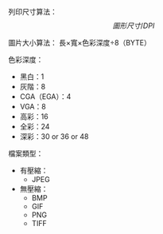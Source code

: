 列印尺寸算法：
$$圖形尺寸/DPI$$

圖片大小算法：
長×寬×色彩深度÷8（BYTE）

色彩深度：
* 黑白：1
* 灰階：8
* CGA（EGA）：4
* VGA：8
* 高彩：16
* 全彩：24
* 深彩：30 or 36 or 48

檔案類型：
* 有壓縮：
	* JPEG
* 無壓縮：
	* BMP
	* GIF
	* PNG
	* TIFF